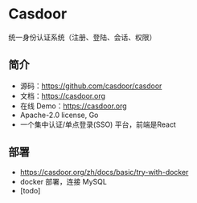 # Casdoor 
统一身份认证系统（注册、登陆、会话、权限）

## 简介
- 源码：https://github.com/casdoor/casdoor
- 文档：https://casdoor.org
- 在线 Demo：https://casdoor.org
- Apache-2.0 license, Go
- 一个集中认证/单点登录(SSO) 平台，前端是React

## 部署
- https://casdoor.org/zh/docs/basic/try-with-docker
- docker 部署，连接 MySQL
- [todo]

